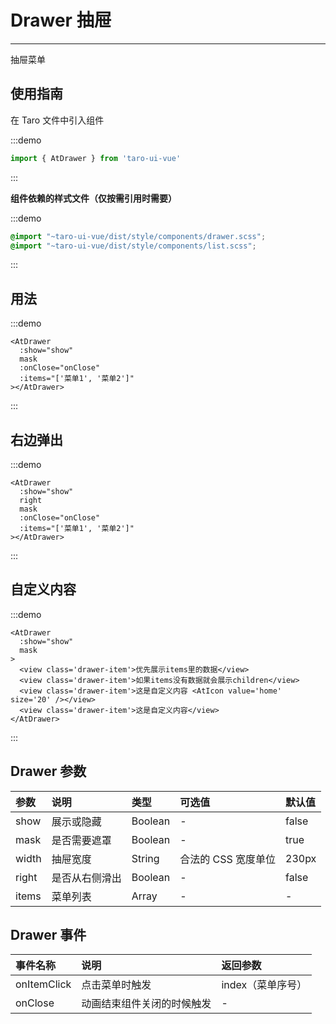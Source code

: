 # Drawer 抽屉

---

抽屉菜单

## 使用指南

在 Taro 文件中引入组件

:::demo
```js
import { AtDrawer } from 'taro-ui-vue'
```
:::

**组件依赖的样式文件（仅按需引用时需要）**

:::demo
```scss
@import "~taro-ui-vue/dist/style/components/drawer.scss";
@import "~taro-ui-vue/dist/style/components/list.scss";
```
:::

## 用法

:::demo
```vue
<AtDrawer 
  :show="show" 
  mask 
  :onClose="onClose" 
  :items="['菜单1', '菜单2']"
></AtDrawer>
```
:::

## 右边弹出

:::demo
```vue
<AtDrawer 
  :show="show" 
  right 
  mask 
  :onClose="onClose"
  :items="['菜单1', '菜单2']"
></AtDrawer>
```
:::

## 自定义内容

:::demo
```vue
<AtDrawer
  :show="show"
  mask
>
  <view class='drawer-item'>优先展示items里的数据</view>
  <view class='drawer-item'>如果items没有数据就会展示children</view>
  <view class='drawer-item'>这是自定义内容 <AtIcon value='home' size='20' /></view>
  <view class='drawer-item'>这是自定义内容</view>
</AtDrawer>
```
:::

## Drawer 参数

| 参数  | 说明           | 类型    | 可选值            | 默认值 |
|:------|:---------------|:--------|:------------------|:-------|
| show  | 展示或隐藏     | Boolean | -                 | false  |
| mask  | 是否需要遮罩   | Boolean | -                 | true   |
| width | 抽屉宽度       | String  | 合法的 CSS 宽度单位 | 230px  |
| right | 是否从右侧滑出 | Boolean | -                 | false  |
| items | 菜单列表       | Array   | -                 | -      |

## Drawer 事件

| 事件名称    | 说明                       | 返回参数          |
|:------------|:---------------------------|:------------------|
| onItemClick | 点击菜单时触发             | index（菜单序号） |
| onClose     | 动画结束组件关闭的时候触发 | -                 |
